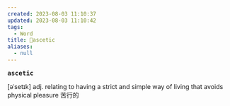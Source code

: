 ```yaml
---
created: 2023-08-03 11:10:37
updated: 2023-08-03 11:10:42
tags:
  - Word
title: 📖ascetic
aliases:
  - null
---
```


<pre><strong>ascetic</strong></pre>
[əˈsetɪk]
adj. relating to having a strict and simple way of living that avoids physical pleasure 苦⾏的
